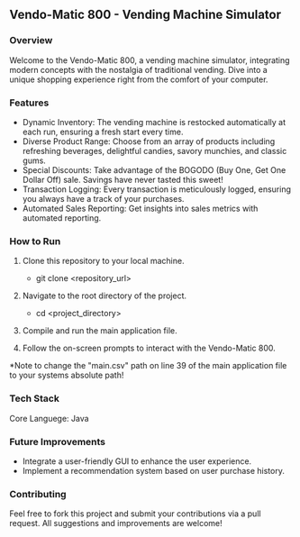 ## Vendo-Matic 800 - Vending Machine Simulator

### Overview

Welcome to the Vendo-Matic 800, a vending machine simulator, integrating modern concepts with the nostalgia of traditional vending. Dive into a unique shopping experience right from the comfort of your computer.

### Features

- Dynamic Inventory: The vending machine is restocked automatically at each run, ensuring a fresh start every time.
- Diverse Product Range: Choose from an array of products including refreshing beverages, delightful candies, savory munchies, and classic gums.
- Special Discounts: Take advantage of the BOGODO (Buy One, Get One Dollar Off) sale. Savings have never tasted this sweet!
- Transaction Logging: Every transaction is meticulously logged, ensuring you always have a track of your purchases.
- Automated Sales Reporting: Get insights into sales metrics with automated reporting.

### How to Run

1. Clone this repository to your local machine.
    - git clone <repository_url>

2. Navigate to the root directory of the project.
    - cd <project_directory>

3. Compile and run the main application file.
4. Follow the on-screen prompts to interact with the Vendo-Matic 800.

*Note to change the "main.csv" path on line 39 of the main application file to your systems absolute path!

### Tech Stack

Core Languege: Java

### Future Improvements

- Integrate a user-friendly GUI to enhance the user experience.
- Implement a recommendation system based on user purchase history.

### Contributing

Feel free to fork this project and submit your contributions via a pull request. All suggestions and improvements are welcome!